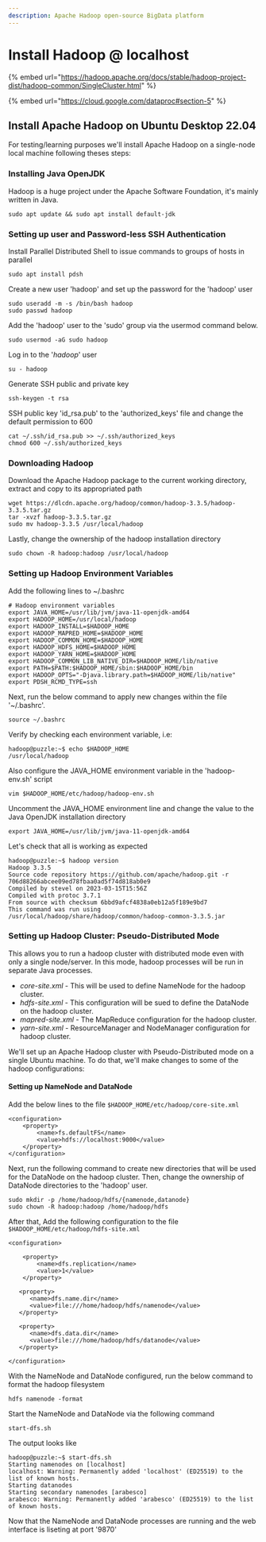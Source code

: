 ```yaml
---
description: Apache Hadoop open-source BigData platform
---
```


# Install Hadoop @ localhost

{% embed url="https://hadoop.apache.org/docs/stable/hadoop-project-dist/hadoop-common/SingleCluster.html" %}

{% embed url="https://cloud.google.com/dataproc#section-5" %}

## Install Apache Hadoop on Ubuntu Desktop 22.04&#x20;

For testing/learning purposes we'll install Apache Hadoop on a single-node local machine following theses steps:

### Installing Java OpenJDK

Hadoop is a huge project under the Apache Software Foundation, it's mainly written in Java.

```
sudo apt update && sudo apt install default-jdk
```

### Setting up user and Password-less SSH Authentication

Install Parallel Distributed Shell to issue commands to groups of hosts in parallel

```
sudo apt install pdsh
```

Create a new user 'hadoop' and set up the password for the 'hadoop' user

```
sudo useradd -m -s /bin/bash hadoop
sudo passwd hadoop
```

Add the 'hadoop' user to the 'sudo' group via the usermod command below.

```
sudo usermod -aG sudo hadoop
```

Log in to the '_hadoop_' user&#x20;

```
su - hadoop
```

Generate SSH public and private key

```
ssh-keygen -t rsa
```

SSH public key 'id\_rsa.pub' to the 'authorized\_keys' file and change the default permission to 600

```
cat ~/.ssh/id_rsa.pub >> ~/.ssh/authorized_keys
chmod 600 ~/.ssh/authorized_keys
```

### Downloading Hadoop

Download the Apache Hadoop package to the current working directory, extract and copy to its  appropriated path

```
wget https://dlcdn.apache.org/hadoop/common/hadoop-3.3.5/hadoop-3.3.5.tar.gz
tar -xvzf hadoop-3.3.5.tar.gz
sudo mv hadoop-3.3.5 /usr/local/hadoop
```

Lastly, change the ownership of the hadoop installation directory

```
sudo chown -R hadoop:hadoop /usr/local/hadoop
```

### Setting up Hadoop Environment Variables

Add the following lines to \~/.bashrc

```
# Hadoop environment variables
export JAVA_HOME=/usr/lib/jvm/java-11-openjdk-amd64
export HADOOP_HOME=/usr/local/hadoop
export HADOOP_INSTALL=$HADOOP_HOME
export HADOOP_MAPRED_HOME=$HADOOP_HOME
export HADOOP_COMMON_HOME=$HADOOP_HOME
export HADOOP_HDFS_HOME=$HADOOP_HOME
export HADOOP_YARN_HOME=$HADOOP_HOME
export HADOOP_COMMON_LIB_NATIVE_DIR=$HADOOP_HOME/lib/native
export PATH=$PATH:$HADOOP_HOME/sbin:$HADOOP_HOME/bin
export HADOOP_OPTS="-Djava.library.path=$HADOOP_HOME/lib/native"
export PDSH_RCMD_TYPE=ssh
```

Next, run the below command to apply new changes within the file '\~/.bashrc'.

```
source ~/.bashrc
```

Verify by checking each environment variable, i.e:

```
hadoop@puzzle:~$ echo $HADOOP_HOME
/usr/local/hadoop
```

Also configure the JAVA\_HOME environment variable in the 'hadoop-env.sh' script

```
vim $HADOOP_HOME/etc/hadoop/hadoop-env.sh
```

Uncomment the JAVA\_HOME environment line and change the value to the Java OpenJDK installation directory

```
export JAVA_HOME=/usr/lib/jvm/java-11-openjdk-amd64
```

Let's check that all is working as expected

```
hadoop@puzzle:~$ hadoop version
Hadoop 3.3.5
Source code repository https://github.com/apache/hadoop.git -r 706d88266abcee09ed78fbaa0ad5f74d818ab0e9
Compiled by stevel on 2023-03-15T15:56Z
Compiled with protoc 3.7.1
From source with checksum 6bbd9afcf4838a0eb12a5f189e9bd7
This command was run using /usr/local/hadoop/share/hadoop/common/hadoop-common-3.3.5.jar
```

### Setting up Hadoop Cluster: Pseudo-Distributed Mode

This allows you to run a hadoop cluster with distributed mode even with only a single node/server. In this mode, hadoop processes will be run in separate Java processes.

* _core-site.xml_ - This will be used to define NameNode for the hadoop cluster.
* _hdfs-site.xml_ - This configuration will be sued to define the DataNode on the hadoop cluster.
* _mapred-site.xml_ - The MapReduce configuration for the hadoop cluster.
* _yarn-site.xml_ - ResourceManager and NodeManager configuration for hadoop cluster.

We'll set up an Apache Hadoop cluster with Pseudo-Distributed mode on a single Ubuntu machine. To do that, we'll make changes to some of the hadoop configurations:

#### Setting up NameNode and DataNode <a href="#setting-up-namenode-and-datanode" id="setting-up-namenode-and-datanode"></a>

Add the below lines to the file `$HADOOP_HOME/etc/hadoop/core-site.xml`

```
<configuration>
    <property>
        <name>fs.defaultFS</name>
        <value>hdfs://localhost:9000</value>
    </property>
</configuration>
```

Next, run the following command to create new directories that will be used for the DataNode on the hadoop cluster. Then, change the ownership of DataNode directories to the 'hadoop' user.

```
sudo mkdir -p /home/hadoop/hdfs/{namenode,datanode}
sudo chown -R hadoop:hadoop /home/hadoop/hdfs
```

After that, Add the following configuration to the file `$HADOOP_HOME/etc/hadoop/hdfs-site.xml`

```
<configuration>

    <property>
        <name>dfs.replication</name>
        <value>1</value>
    </property>

   <property>
      <name>dfs.name.dir</name>
      <value>file:///home/hadoop/hdfs/namenode</value>
   </property>

   <property>
      <name>dfs.data.dir</name>
      <value>file:///home/hadoop/hdfs/datanode</value>
   </property>

</configuration>
```

With the NameNode and DataNode configured, run the below command to format the hadoop filesystem

```
hdfs namenode -format
```

Start the NameNode and DataNode via the following command

```
start-dfs.sh
```

The output looks like

```
hadoop@puzzle:~$ start-dfs.sh 
Starting namenodes on [localhost]
localhost: Warning: Permanently added 'localhost' (ED25519) to the list of known hosts.
Starting datanodes
Starting secondary namenodes [arabesco]
arabesco: Warning: Permanently added 'arabesco' (ED25519) to the list of known hosts.
```

Now that the NameNode and DataNode processes are running and the web interface is liseting at  port '9870'

